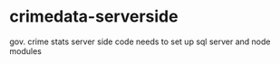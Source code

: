 # crimedata-serverside
gov. crime stats server side code needs to set up sql server and node modules
